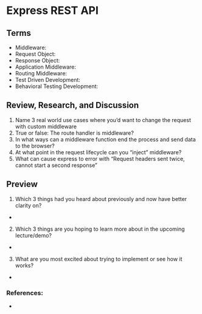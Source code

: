 # Express REST API

## Terms

- Middleware: 
- Request Object: 
- Response Object: 
- Application Middleware: 
- Routing Middleware: 
- Test Driven Development: 
- Behavioral Testing Development: 

## Review, Research, and Discussion
1. Name 3 real world use cases where you’d want to change the request with custom middleware
2. True or false: The route handler is middleware?
3. In what ways can a middleware function end the process and send data to the browser?
4. At what point in the request lifecycle can you “inject” middleware?
5. What can cause express to error with “Request headers sent twice, cannot start a second response”

## Preview
1. Which 3 things had you heard about previously and now have better clarity on?
- 

2. Which 3 things are you hoping to learn more about in the upcoming lecture/demo?
- 

3. What are you most excited about trying to implement or see how it works?
- 

### References:
- 
